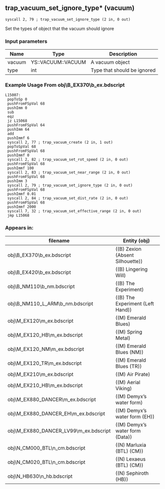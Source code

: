 ## trap_vacuum_set_ignore_type* (vacuum)

`syscall 2, 79 ; trap_vacuum_set_ignore_type (2 in, 0 out)`

Set the types of object that the vacuum should ignore

### Input parameters
| Name | Type | Description
|------|------|------------
| vacuum   | YS::VACUUM::VACUUM   | A vacuum object
| type   | int   | Type that should be ignored


### Example Usage From obj\B_EX370\b_ex.bdscript
```plaintext
L15007:
 popToSp 0
 pushFromFSpVal 68
 pushImm 0
 sub 
 eqz 
 jz L15068
 pushFromFSpVal 64
 pushImm 64
 add 
 pushImmf 6
 syscall 2, 77 ; trap_vacuum_create (2 in, 1 out)
 popToSpVal 68
 pushFromFSpVal 68
 pushImmf 0
 syscall 2, 82 ; trap_vacuum_set_rot_speed (2 in, 0 out)
 pushFromFSpVal 68
 pushImmf 100
 syscall 2, 83 ; trap_vacuum_set_near_range (2 in, 0 out)
 pushFromFSpVal 68
 pushImm 3
 syscall 2, 79 ; trap_vacuum_set_ignore_type (2 in, 0 out)
 pushFromFSpVal 68
 pushImmf 0.01
 syscall 2, 84 ; trap_vacuum_set_dist_rate (2 in, 0 out)
 pushFromFSpVal 68
 pushImmf 2000
 syscall 7, 32 ; trap_vacuum_set_effective_range (2 in, 0 out)
 jmp L15068
```


### Appears in:
| filename | Entity (obj)
|----------|-------------
| obj\B_EX370\b_ex.bdscript       | ((B) Zexion (Absent Silhouette))          
| obj\B_EX420\b_ex.bdscript       | ((B) Lingering Will)          
| obj\B_NM110\b_nm.bdscript       | ((B) The Experiment)          
| obj\B_NM110_L_ARM\b_nm.bdscript       | ((B) The Experiment (Left Hand))          
| obj\M_EX120\m_ex.bdscript       | ((M) Emerald Blues)          
| obj\M_EX120_HB\m_ex.bdscript       | ((M) Spring Metal)          
| obj\M_EX120_NM\m_ex.bdscript       | ((M) Emerald Blues (NM))          
| obj\M_EX120_TR\m_ex.bdscript       | ((M) Emerald Blues (TR))          
| obj\M_EX210\m_ex.bdscript       | ((M) Air Pirate)          
| obj\M_EX210_HB\m_ex.bdscript       | ((M) Aerial Viking)          
| obj\M_EX880_DANCER\m_ex.bdscript       | ((M) Demyx’s water form)          
| obj\M_EX880_DANCER_EH\m_ex.bdscript       | ((M) Demyx’s water form (EH))          
| obj\M_EX880_DANCER_LV99\m_ex.bdscript       | ((M) Demyx’s water form (Data))          
| obj\N_CM000_BTL\n_cm.bdscript       | ((N) Marluxia (BTL) (CM))          
| obj\N_CM020_BTL\n_cm.bdscript       | ((N) Lexaeus (BTL) (CM))          
| obj\N_HB630\n_hb.bdscript       | ((N) Sephiroth (HB))          



